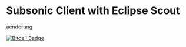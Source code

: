 Subsonic Client with Eclipse Scout
=============

aenderung

[![Bitdeli Badge](https://d2weczhvl823v0.cloudfront.net/sleicht/scoutsubsonic/trend.png)](https://bitdeli.com/free "Bitdeli Badge")

